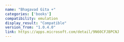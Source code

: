 ```yaml
---
name: "Bhagavad Gita +"
categories: ['books']
compatibility: emulation
display_result: "Compatible"
version_from: "1.0.4.0"
link: https://apps.microsoft.com/detail/9N60CFJBPCNJ
---
```

